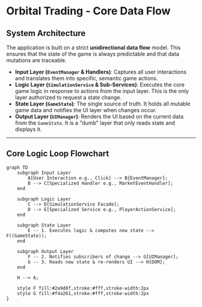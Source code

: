 # Orbital Trading - Core Data Flow

## System Architecture

The application is built on a strict **unidirectional data flow** model. This ensures that the state of the game is always predictable and that data mutations are traceable.

-   **Input Layer (`EventManager` & Handlers)**: Captures all user interactions and translates them into specific, semantic game actions.
-   **Logic Layer (`SimulationService` & Sub-Services)**: Executes the core game logic in response to actions from the input layer. This is the only layer authorized to request a state change.
-   **State Layer (`GameState`)**: The single source of truth. It holds all mutable game data and notifies the UI layer when changes occur.
-   **Output Layer (`UIManager`)**: Renders the UI based on the current data from the `GameState`. It is a "dumb" layer that only reads state and displays it.

---

## Core Logic Loop Flowchart

```mermaid
graph TD
    subgraph Input Layer
        A[User Interaction e.g., Click] --> B{EventManager};
        B --> C[Specialized Handler e.g., MarketEventHandler];
    end

    subgraph Logic Layer
        C --> D[SimulationService Facade];
        D --> E[Specialized Service e.g., PlayerActionService];
    end

    subgraph State Layer
        E -- 1. Executes logic & computes new state --> F((GameState));
    end

    subgraph Output Layer
        F -- 2. Notifies subscribers of change --> G[UIManager];
        G -- 3. Reads new state & re-renders UI --> H[DOM];
    end

    H --> A;

    style F fill:#2a9d8f,stroke:#fff,stroke-width:2px
    style G fill:#f4a261,stroke:#fff,stroke-width:2px
}